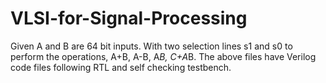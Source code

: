 # VLSI-for-Signal-Processing
Given A and B are 64 bit inputs.
With two selection lines s1 and s0 to perform the operations, A+B, A-B, A*B, C+A*B.
The above files have Verilog code files following RTL and self checking testbench.

